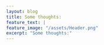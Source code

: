 ```yaml
---
layout: blog
title: Some thoughts:
feature_text: |
feature_image: "/assets/Header.png"
excerpt: "Some thoughts:"
---
```

